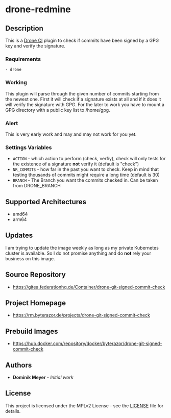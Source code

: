 # drone-redmine

## Description

This is a [Drone CI](https://www.drone.io/) plugin to check if commits have been signed by a GPG key 
and verify the signature.

### Requirements
    - drone

### Working

This plugin will parse through the given number of commits starting from the newest one.
First it will check if a signature exists at all and if it does it will verify the signature with GPG.
For the later to work you have to mount a GPG directory with a public key list to /home/gpg.

### Alert

This is very early work and may and may not work for you yet.

### Settings Variables

* `ACTION` - which action to perform (check, verfiy), check will only tests for the existence of a signature **not** verify it (default is "check")
* `NR_COMMITS` - how far in the past you want to check. Keep in mind that testing thousands of commits might require a long time (default is 30)
* `BRANCH` - The Branch you want the commits checked in. Can be taken from DRONE_BRANCH

## Supported Architectures
- amd64
- arm64

## Updates

I am trying to update the image weekly as long as my private Kubernetes cluster is available. So I do not promise anything and do **not** rely 
your business on this image.


## Source Repository

* https://gitea.federationhq.de/Container/drone-git-signed-commit-check

## Project Homepage

* https://rm.byterazor.de/projects/drone-git-signed-commit-check

## Prebuild Images

* https://hub.docker.com/repository/docker/byterazor/drone-git-signed-commit-check

## Authors

* **Dominik Meyer** - *Initial work* 

## License

This project is licensed under the MPLv2 License - see the [LICENSE](LICENSE) file for details.
